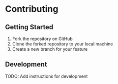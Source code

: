 # Contributing

## Getting Started

1. Fork the repository on GitHub
2. Clone the forked repository to your local machine
3. Create a new branch for your feature

## Development

TODO: Add instructions for development

